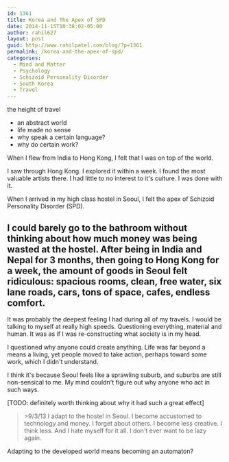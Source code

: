 ```yaml
---
id: 1361
title: Korea and The Apex of SPD
date: 2014-11-15T10:38:02-05:00
author: rahil627
layout: post
guid: http://www.rahilpatel.com/blog/?p=1361
permalink: /korea-and-the-apex-of-spd/
categories:
  - Mind and Matter
  - Psychology
  - Schizoid Personality Disorder
  - South Korea
  - Travel
---
```

the height of travel
  - an abstract world
  - life made no sense
  - why speak a certain language?
  - why do certain work?

When I flew from India to Hong Kong, I felt that I was on top of the world.

I saw through Hong Kong. I explored it within a week. I found the most valuable artists there. I had little to no interest to it's culture. I was done with it.

When I arrived in my high class hostel in Seoul, I felt the apex of Schizoid Personality Disorder (SPD).

I could barely go to the bathroom without thinking about how much money was being wasted at the hostel. After being in India and Nepal for 3 months, then going to Hong Kong for a week, the amount of goods in Seoul felt ridiculous: spacious rooms, clean, free water, six lane roads, cars, tons of space, cafes, endless comfort.
--

It was probably the deepest feeling I had during all of my travels. I would be talking to myself at really high speeds. Questioning everything, material and human. It was as if I was re-constructing what society is in my head.

I questioned why anyone could create anything. Life was far beyond a means a living, yet people moved to take action, perhaps toward some work, which I didn't understand.

I think it's because Seoul feels like a sprawling suburb, and suburbs are still non-sensical to me. My mind couldn't figure out why anyone who act in such ways.

[TODO: definitely worth thinking about why it had such a great effect]

<blockquote>>9/3/13
I adapt to the hostel in Seoul. I become accustomed to technology and money. I forget about others. I become less creative. I think less. And I hate myself for it all. I don't ever want to be lazy again.</blockquote>

Adapting to the developed world means becoming an automaton?